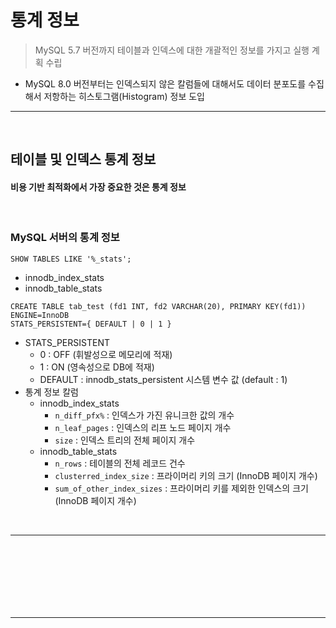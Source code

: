 # 통계 정보
> MySQL 5.7 버전까지 테이블과 인덱스에 대한 개괄적인 정보를 가지고 실행 계획 수립
* MySQL 8.0 버전부터는 인덱스되지 않은 칼럼들에 대해서도 데이터 분포도를 수집해서 저항하는 히스토그램(Histogram) 정보 도입

<hr>
<br>

## 테이블 및 인덱스 통계 정보
#### 비용 기반 최적화에서 가장 중요한 것은 통계 정보

<br>

### MySQL 서버의 통계 정보
```mysql
SHOW TABLES LIKE '%_stats';
```
* innodb_index_stats
* innodb_table_stats

```mysql
CREATE TABLE tab_test (fd1 INT, fd2 VARCHAR(20), PRIMARY KEY(fd1))
ENGINE=InnoDB
STATS_PERSISTENT={ DEFAULT | 0 | 1 }
```
* STATS_PERSISTENT
  * 0 : OFF (휘발성으로 메모리에 적재)
  * 1 : ON  (영속성으로 DB에 적재)
  * DEFAULT : innodb_stats_persistent 시스템 변수 값 (default : 1)
* 통계 정보 칼럼
  * innodb_index_stats
    * `n_diff_pfx%` : 인덱스가 가진 유니크한 값의 개수 
    * `n_leaf_pages` : 인덱스의 리프 노드 페이지 개수
    * `size` : 인덱스 트리의 전체 페이지 개수
  * innodb_table_stats
    * `n_rows` : 테이블의 전체 레코드 건수
    * `clusterred_index_size` : 프라이머리 키의 크기 (InnoDB 페이지 개수)
    * `sum_of_other_index_sizes` : 프라이머리 키를 제외한 인덱스의 크기(InnoDB 페이지 개수)

<br>
<hr>
<br>

## 
#### 

<br>

###

<br>
<hr>
<br>
